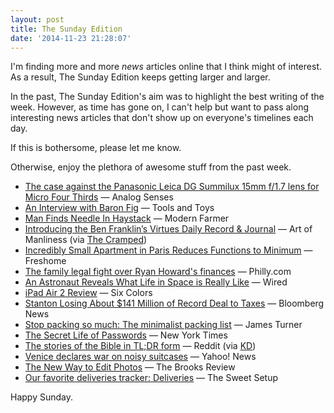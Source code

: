 ```yaml
---
layout: post
title: The Sunday Edition
date: '2014-11-23 21:28:07'
---
```


I'm finding more and more *news* articles online that I think might of interest. As a result, The Sunday Edition keeps getting larger and larger.

In the past, The Sunday Edition's aim was to highlight the best writing of the week. However, as time has gone on, I can't help but want to pass along interesting news articles that don't show up on everyone's timelines each day. 

If this is bothersome, please let me know.

Otherwise, enjoy the plethora of awesome stuff from the past week.

* [The case against the Panasonic Leica DG Summilux 15mm f/1.7 lens for Micro Four Thirds](http://www.analogsenses.com/2014/11/17/the-case-against-the-panasonic-leica-dg-summilux-15mm-f-slash-1-dot-7-lens-for-micro-four-thirds/) — Analog Senses
* [An Interview with Baron Fig](http://toolsandtoys.net/photo-essays/an-interview-with-baron-fig/) — Tools and Toys
* [Man Finds Needle In Haystack](http://modernfarmer.com/2014/11/man-finds-needle-haystack/) — Modern Farmer
* [Introducing the Ben Franklin’s Virtues Daily Record & Journal](http://www.artofmanliness.com/2014/11/17/introducing-the-ben-franklins-virtues-daily-record-journal/) — Art of Manliness (via [The Cramped](http://www.thecramped.com/introducing-the-ben-franklins-virtues-daily-record-journal-the-art-of-manliness/))
* [Incredibly Small Apartment in Paris Reduces Functions to Minimum](http://freshome.com/2014/11/18/incredibly-small-apartment-in-paris-reduces-functions-to-minimum/#ixzz3JvdHTrNI) — Freshome
* [The family legal fight over Ryan Howard's finances](http://www.philly.com/philly/sports/phillies/The_family_legal_fight_over_Ryan_Howards_finances.html) — Philly.com
* [An Astronaut Reveals What Life in Space is Really Like](http://www.wired.com/2014/11/marsha-ivins/) — Wired
* [iPad Air 2 Review](http://sixcolors.com/post/2014/11/ipad-air-2-review/) — Six Colors
* [Stanton Losing About $141 Million of Record Deal to Taxes](http://www.bloomberg.com/news/2014-11-20/stanton-losing-about-141-million-of-record-deal-to-taxes.html) — Bloomberg News
* [Stop packing so much: The minimalist packing list](https://medium.com/@jamesturnerux/a-small-bag-on-a-big-adventure-5e4851ac7801) — James Turner
* [The Secret Life of Passwords](http://www.nytimes.com/2014/11/19/magazine/the-secret-life-of-passwords.html?nytmobile=0&_r=0) — New York Times
* [The stories of the Bible in TL;DR form](http://www.reddit.com/r/Christianity/comments/2mpv2r/the_stories_of_the_bible_in_tldr_form/) — Reddit (via [KD](http://audaciousfox.com/2014/11/21/quietly-i-walk.html))
* [Venice declares war on noisy suitcases](https://uk.news.yahoo.com/venice-declares-war-noisy-suitcases-103920334.html#BUGNuSN) — Yahoo! News
* [The New Way to Edit Photos](https://brooksreview.net/2014/11/ipad-photo-editing/) — The Brooks Review
* [Our favorite deliveries tracker: Deliveries](http://thesweetsetup.com/apps/favorite-deliveries-tracker/) — The Sweet Setup

Happy Sunday.
